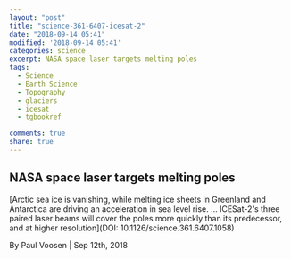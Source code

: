 ```yaml
---
layout: "post"
title: "science-361-6407-icesat-2"
date: "2018-09-14 05:41"
modified: '2018-09-14 05:41'
categories: science
excerpt: NASA space laser targets melting poles
tags:
  - Science
  - Earth Science
  - Topography
  - glaciers
  - icesat
  - tgbookref

comments: true
share: true
---
```


## NASA space laser targets melting poles

[Arctic sea ice is vanishing, while melting ice sheets in Greenland and Antarctica are driving an acceleration in sea level rise. ... ICESat-2's three paired laser beams will cover the poles more quickly than its predecessor, and at higher resolution](DOI: 10.1126/science.361.6407.1058)

By Paul Voosen | Sep 12th, 2018
